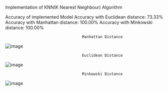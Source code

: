 Implementation of KNN(K Nearest Neighbour) Algorithm

Accuracy of implemented Model
Accuracy with Euclidean distance: 73.33%
Accuracy with Manhattan distance: 100.00%
Accuracy with Minkowski distance: 100.00%

                                      Manhattan Distance
![image](https://github.com/Upeshjeengar/KNN-implementation/assets/99462722/57aaf6be-dc6f-46d0-b88b-9b765e23f180)

                                      Euclidean Distance
![image](https://github.com/Upeshjeengar/KNN-implementation/assets/99462722/febb2de7-561e-4fe7-aaef-8343d8c6b520)

                                      Minkowski Distance
![image](https://github.com/Upeshjeengar/KNN-implementation/assets/99462722/67c53bca-7ad5-4f0a-a65a-aebd81e3467d)

